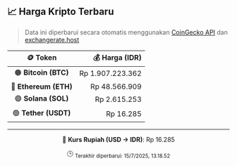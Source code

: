 

<!-- HARGA_KRIPTO -->
## 📈 Harga Kripto Terbaru

> Data ini diperbarui secara otomatis menggunakan [CoinGecko API](https://www.coingecko.com/) dan [exchangerate.host](https://exchangerate.host/)

<div align="center">

| 🪙 Token | 💰 Harga (IDR) |
|:------:|---------------:|
| 🟠 **Bitcoin (BTC)**   | Rp 1.907.223.362 |
| 🔵 **Ethereum (ETH)**  | Rp 48.566.909 |
| 🟣 **Solana (SOL)**    | Rp 2.615.253 |
| 🟢 **Tether (USDT)**   | Rp 16.285 |

---

💱 **Kurs Rupiah (USD → IDR)**: Rp 16.285

🕒 <sub>Terakhir diperbarui: 15/7/2025, 13.18.52</sub>

</div>
<!-- /HARGA_KRIPTO -->